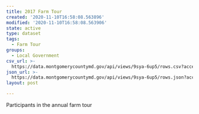 ```yaml
---
title: 2017 Farm Tour
created: '2020-11-10T16:58:08.563896'
modified: '2020-11-10T16:58:08.563906'
state: active
type: dataset
tags:
  - Farm Tour
groups:
  - Local Government
csv_url: >-
  https://data.montgomerycountymd.gov/api/views/9sya-6up5/rows.csv?accessType=DOWNLOAD
json_url: >-
  https://data.montgomerycountymd.gov/api/views/9sya-6up5/rows.json?accessType=DOWNLOAD
layout: post

---
```

Participants in the annual farm tour
